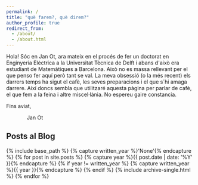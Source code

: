 ```yaml
---
permalink: /
title: "què farem?, què direm?"
author_profile: true
redirect_from: 
  - /about/
  - /about.html
---
```


Hola! Sóc en Jan Ot, ara mateix en el procés de fer un doctorat en Enginyeria Elèctrica a la Universitat Tècnica de Delft i abans d'això era estudiant de Matemàtiques a Barcelona. Això no es massa rellevant per el que penso fer aquí però tant se val. La meva obsessió (o la més recent) els darrers temps ha sigut el cafè, les seves preparacions i el que s´hi amaga darrere. Així doncs sembla que utilitzaré aquesta pàgina per parlar de cafè, el que fem a la feina i altre miscel·lània. No espereu gaire constancia. 

Fins aviat,

&nbsp;&nbsp;&nbsp;&nbsp;&nbsp;&nbsp;&nbsp;&nbsp;&nbsp;&nbsp;&nbsp;&nbsp;&nbsp; Jan Ot 



## Posts al Blog

{% include base_path %}
{% capture written_year %}'None'{% endcapture %}
{% for post in site.posts %}
  {% capture year %}{{ post.date | date: '%Y' }}{% endcapture %}
  {% if year != written_year %}
    {% capture written_year %}{{ year }}{% endcapture %}
  {% endif %}
  {% include archive-single.html %}
{% endfor %}
